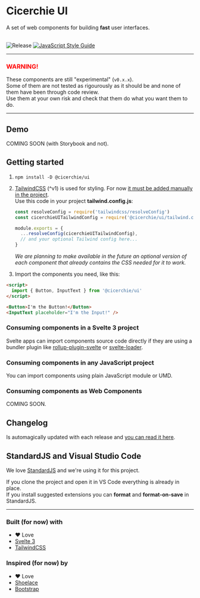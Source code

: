 # Cicerchie UI

A set of web components for building **fast** user interfaces.<br><br>

![Release](https://github.com/cicerchie/ui/workflows/Release/badge.svg?branch=master)
[![JavaScript Style Guide](https://img.shields.io/badge/code_style-standard-brightgreen.svg)](https://standardjs.com)

---

### <span style="color:red">WARNING!</span>

These components are still "experimental" (`v0.x.x`).<br>
Some of them are not tested as rigourously as it should be and none of them have been through code review.<br>
Use them at your own risk and check that them do what you want them to do.

---

## Demo

COMING SOON (with Storybook and not).

## Getting started

1. `npm install -D @cicerchie/ui`

1. [TailwindCSS](https://tailwindcss.com) (^v1) is used for styling. For now [it must be added manually in the project](https://tailwindcss.com/docs/installation).<br>
Use this code in your project **tailwind.config.js**:

    ```js
    const resolveConfig = require('tailwindcss/resolveConfig')
    const cicerchieUITailwindConfig = require('@cicerchie/ui/tailwind.config.js')

    module.exports = {
      ...resolveConfig(cicerchieUITailwindConfig),
      // and your optional Tailwind config here...
    }
    ```

    _We are planning to make available in the future an optional version of each component that already contains the CSS needed for it to work._

1. Import the components you need, like this:

```html
<script>
  import { Button, InputText } from '@cicerchie/ui'
</script>

<Button>I'm the Button!</Button>
<InputText placeholder="I'm the Input!" />
```

### Consuming components in a **Svelte 3 project**

Svelte apps can import components source code directly if they are using a bundler plugin like [rollup-plugin-svelte](https://github.com/sveltejs/rollup-plugin-svelte) or [svelte-loader](https://github.com/sveltejs/svelte-loader).

### Consuming components in **any JavaScript project**

You can import components using plain JavaScript module or UMD.

### Consuming components as **Web Components**

COMING SOON.

## Changelog

Is automagically updated with each release and [you can read it here](https://github.com/cicerchie/ui/blob/master/CHANGELOG.md).

## StandardJS and Visual Studio Code

We love [StandardJS](https://standardjs.com) and we're using it for this project.

If you clone the project and open it in VS Code everything is already in place.<br>
If you install suggested extensions you can **format** and **format-on-save** in StandardJS.

---

### Built (for now) with

- ♥ Love
- [Svelte 3](https://svelte.dev)
- [TailwindCSS](https://tailwindcss.com)

### Inspired (for now) by

- ♥ Love
- [Shoelace](https://shoelace.style)
- [Bootstrap](https://getbootstrap.com)